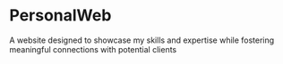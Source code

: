 # PersonalWeb
A website designed to showcase my skills and expertise while fostering meaningful connections with potential clients
